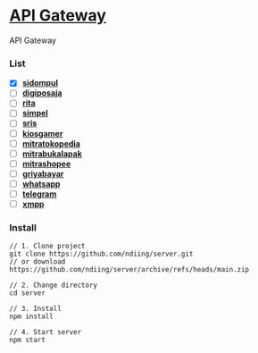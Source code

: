 # [API Gateway]()

API Gateway

### List

-   [x] **[sidompul](https://ndiing.github.io/server/api/sidompul/v1/docs)**
-   [ ] **[digiposaja]()**
-   [ ] **[rita]()**
-   [ ] **[simpel]()**
-   [ ] **[sris]()**
-   [ ] **[kiosgamer]()**
-   [ ] **[mitratokopedia]()**
-   [ ] **[mitrabukalapak]()**
-   [ ] **[mitrashopee]()**
-   [ ] **[griyabayar]()**
-   [ ] **[whatsapp]()**
-   [ ] **[telegram]()**
-   [ ] **[xmpp]()**

### Install

```
// 1. Clone project
git clone https://github.com/ndiing/server.git
// or download
https://github.com/ndiing/server/archive/refs/heads/main.zip

// 2. Change directory
cd server

// 3. Install
npm install

// 4. Start server
npm start
```
